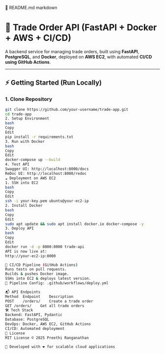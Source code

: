 📌 README.md
markdown
# 🚀 Trade Order API (FastAPI + Docker + AWS + CI/CD)

A backend service for managing trade orders, built using **FastAPI**, **PostgreSQL**, and **Docker**, deployed on **AWS EC2**, with automated **CI/CD using GitHub Actions**.

---

## ⚡ Getting Started (Run Locally)

### 1. Clone Repository
```bash
git clone https://github.com/your-username/trade-app.git
cd trade-app
2. Setup Environment
bash
Copy
Edit
pip install -r requirements.txt
3. Run with Docker
bash
Copy
Edit
docker-compose up --build
4. Test API
Swagger UI: http://localhost:8000/docs
ReDoc UI: http://localhost:8000/redoc
☁️ Deployment on AWS EC2
1. SSH into EC2
bash
Copy
Edit
ssh -i your-key.pem ubuntu@your-ec2-ip
2. Install Docker
bash
Copy
Edit
sudo apt update && sudo apt install docker.io docker-compose -y
3. Deploy API
bash
Copy
Edit
docker run -d -p 8000:8000 trade-api
API is now live at:
http://your-ec2-ip:8000

🔄 CI/CD Pipeline (GitHub Actions)
Runs tests on pull requests.
Builds & pushes Docker image.
SSHs into EC2 & deploys latest version.
📌 Pipeline Config: .github/workflows/deploy.yml

📬 API Endpoints
Method	Endpoint	Description
POST	/orders/	Create a trade order
GET	/orders/	Get all trade orders
🛠 Tech Stack
Backend: FastAPI, Pydantic
Database: PostgreSQL
DevOps: Docker, AWS EC2, GitHub Actions
CI/CD: Automated deployment
📜 License
MIT License © 2025 Preethi Ranganathan

🚀 Developed with ❤️ for scalable cloud applications
